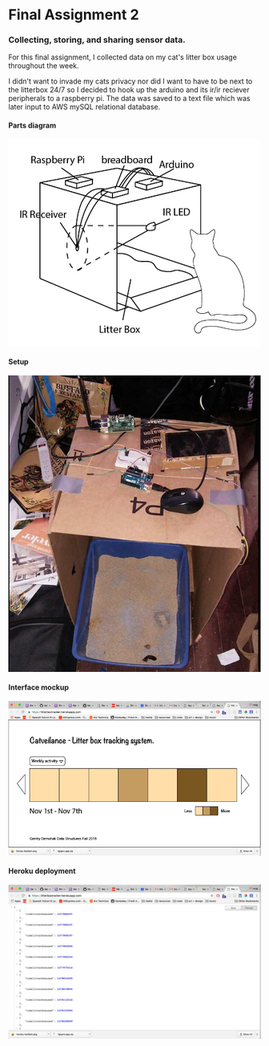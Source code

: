 # Final Assignment 2
### Collecting, storing, and sharing sensor data.

For this final assignment, I collected data on my cat's litter box usage throughout the week.

I didn't want to invade my cats privacy nor did I want to have to be next to the litterbox 24/7 so I decided to hook up the arduino and its ir/ir reciever peripherals to a raspberry pi. The data was saved to a text file which was later input to AWS mySQL relational database.

#### Parts diagram
![setup diagram](catveilance.png)

#### Setup
![setup documentation](litterbox_doc.png)

#### Interface mockup
![Possible interface](litterbox_interface_mockup-01.png)

#### Heroku deployment
![heroku deployment](deployment.png)
